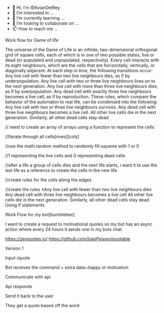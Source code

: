 - 👋 Hi, I’m @AvianDelRey
- 👀 I’m interested in ...
- 🌱 I’m currently learning ...
- 💞️ I’m looking to collaborate on ...
- 📫 How to reach me ...

<!---
AvianDelRey/AvianDelRey is a ✨ special ✨ repository because its `README.md` (this file) appears on your GitHub profile.
You can click the Preview link to take a look at your changes.
--->
Work flow for Game of life

The universe of the Game of Life is an infinite, two-dimensional orthogonal grid of square cells, each of which is in one of two possible states, live or dead (or populated and unpopulated, respectively). Every cell interacts with its eight neighbours, which are the cells that are horizontally, vertically, or diagonally adjacent. At each step in time, the following transitions occur:
Any live cell with fewer than two live neighbours dies, as if by underpopulation.
Any live cell with two or three live neighbours lives on to the next generation.
Any live cell with more than three live neighbours dies, as if by overpopulation.
Any dead cell with exactly three live neighbours becomes a live cell, as if by reproduction.
These rules, which compare the behavior of the automaton to real life, can be condensed into the following:
Any live cell with two or three live neighbours survives.
Any dead cell with three live neighbours becomes a live cell.
All other live cells die in the next generation. Similarly, all other dead cells stay dead


// need to create an array of arrays using a function to represent the cells

//Iterate through all cells[rows][cols]

//use the math.random method to randomly fill squares with 1 or 0

//1 representing the live cells and 0 representing dead cells

//after a life a group of cells dies and the next life starts, i want it to use the last life as a reference to create the cells in the new life

//create rules for the cells along the edges

//create the rules *Any live cell with fewer than two live neighbours dies
Any dead cell with three live neighbours becomes a live cell
All other live cells die in the next generation. Similarly, all other dead cells stay dead
Using if statements

Work Flow for my bot[bumblebee]


I want to create a request to motivational quotes so my bot has an async action where every 24 hours it sends one in my bots chat

https://zenquotes.io/
https://github.com/lukePeavey/quotable


Version 1

Input /quote 

Bot receives the command + extra data~happy or motivation 

Communicate with api

Api responds

Send it back to the user

They get a quote based off the word





